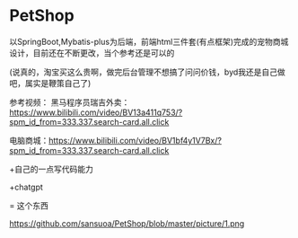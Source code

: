 # PetShop
以SpringBoot,Mybatis-plus为后端，前端html三件套(有点框架)完成的宠物商城设计，目前还在不断更改，当个参考还是可以的


(说真的，淘宝买这么贵啊，做完后台管理不想搞了问问价钱，byd我还是自己做吧，属实是鞭策自己了)

参考视频：
  黑马程序员瑞吉外卖：https://www.bilibili.com/video/BV13a411q753/?spm_id_from=333.337.search-card.all.click
  
  电脑商城：https://www.bilibili.com/video/BV1bf4y1V7Bx/?spm_id_from=333.337.search-card.all.click
  
  +自己的一点写代码能力
  
  +chatgpt
  
  = 这个东西
  
https://github.com/sansuoa/PetShop/blob/master/picture/1.png
